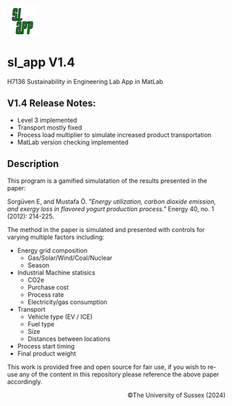 ![alt text](./res/slp_app_large.svg)

# sl_app V1.4 
H7136 Sustainability in Engineering Lab App in MatLab

## V1.4 Release Notes:
- Level 3 implemented
- Transport mostly fixed
- Process load multiplier to simulate increased product transportation
- MatLab version checking implemented

## Description
This program is a gamified simulatation of the results presented in the paper:

Sorgüven E, and Mustafa Ö. *"Energy utilization, carbon dioxide emission, and exergy loss in flavored yogurt production process."* Energy 40, no. 1 (2012): 214-225.

The method in the paper is simulated and presented with controls for varying multiple factors including:
- Energy grid composition
    - Gas/Solar/Wind/Coal/Nuclear
    - Season
- Industrial Machine statisics
    - CO2e
    - Purchase cost
    - Process rate
    - Electricity/gas consumption
- Transport
    - Vehicle type (EV / ICE)
    - Fuel type
    - Size
    - Distances between locations
- Process start timing
- Final product weight

This work is provided free and open source for fair use, if you wish to re-use any of the content in this repository please reference the above paper accordingly.

<div align="right">©The University of Sussex (2024)</div>
